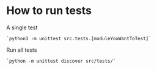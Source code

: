 # How to run tests
A single test

    `python3 -m unittest src.tests.[moduleYouWantToTest]`

Run all tests

    `python -m unittest discover src/tests/`